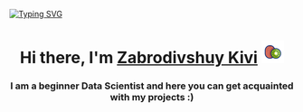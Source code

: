 [![Typing SVG](https://readme-typing-svg.herokuapp.com?color=%2336BCF7&lines=Zabrodivshiy+Kivi+)](https://git.io/typing-svg)



<h1 align="center">Hi there, I'm <a href="http://prostokrutoi.site/" target="_blank">Zabrodivshuy Kivi</a> 
<img src="https://github.com/Raffilach/Raffilach/raw/main/free-animated-icon-kiwi-16059963.gif" width="40px"/></h1>
<h3 align="center">I am a beginner Data Scientist and here you can get acquainted with my projects :)</h3>
